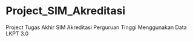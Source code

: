 # Project_SIM_Akreditasi
Project Tugas Akhir SIM Akreditasi Perguruan Tinggi Menggunakan Data LKPT 3.0
